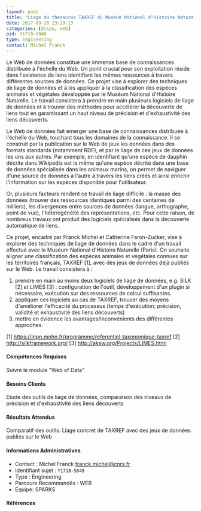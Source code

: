 ```yaml
---
layout: post
title: "Liage du thesaurus TAXREF du Muséum National d'Histoire Naturelle avec des sources de données du Web"
date: 2017-09-20 23:23:13
categories: [dispo, web]
pid: Y1718-S048
type: Engineering
contact: Michel Franck
---
```

       
Le Web de données constitue une immense base de connaissances distribuée à l'échelle du Web. Un point crucial pour son exploitation réside dans l'existence de liens identifiant les mêmes ressources à travers différentes sources de données. Ce projet vise à explorer des techniques de liage de données et à les appliquer à la classification des espèces animales et végétales développée par le Muséum National d'Histoire Naturelle. Le travail consistera à prendre en main plusieurs logiciels de liage de données et à trouver des méthodes pour accélérer la découverte de liens tout en garantissant un haut niveau de précision et d'exhaustivité des liens découverts.

Le Web de données fait émerger une base de connaissances distribuée à l'échelle du Web, touchant tous les domaines de la connaissance. Il se construit par la publication sur le Web de jeux les données dans des formats standards (notamment RDF), et par le liage de ces jeux de données les uns aux autres. Par exemple, en identifiant qu'une espèce de dauphin décrite dans Wikipedia est la même qu'une espèce décrite dans une base de données spécialisée dans les animaux marins, on permet de naviguer d'une source de données à l'autre à travers les liens créés et ainsi enrichir l'information sur les espèces disponible pour l'utilisateur.

Or, plusieurs facteurs rendent ce travail de liage difficile : la masse des données (trouver des ressources identiques parmi des centaines de milliers), les divergences entre sources de données (langue, orthographe, point de vue), l'hétérogénéité des représentations, etc. Pour cette raison, de nombreux travaux ont produit des logiciels spécialisés dans la découverte automatique de liens.

Ce projet, encadré par Franck Michel et Catherine Faron-Zucker,  vise à explorer des techniques de liage de données dans le cadre d'un travail effectué avec le Muséum National d'Histoire Naturelle (Paris). On souhaite aligner une classification des espèces animales et végétales connues sur les territoires français, TAXREF [1], avec des jeux de données déjà publiés sur le Web. Le travail consistera à :
1. prendre en main au moins deux logiciels de liage de données, e.g. SILK [2] et LIMES [3] : configuration de l'outil, développement d'un plugin si nécessaire, exécution sur des ressources de calcul suffisantes.
2. appliquer ces logiciels au cas de TAXREF, trouver des moyens d'améliorer l'efficacité du processus (temps d'exécution; précision, validité et exhaustivité des liens découverts)
3. mettre en évidence les avantages/inconvénients des différentes approches.

[1] https://inpn.mnhn.fr/programme/referentiel-taxonomique-taxref
[2] http://silkframework.org/
[3] http://aksw.org/Projects/LIMES.html

#### Compétences Requises
Suivre le module "Web of Data"


#### Besoins Clients
Etude des outils de liage de données, comparaison des niveaux de précision et d'exhaustivité des liens découverts

#### Résultats Attendus
Comparatif des outils. Liage concret de TAXREF avec des jeux de données publiés sur le Web
     

#### Informations Administratives
  * Contact : Michel Franck <franck.michel@cnrs.fr>
  * Identifiant sujet : `Y1718-S048`
  * Type : Engineering
  * Parcours Recommandés : WEB
  * Équipe: SPARKS

#### Références


       
     